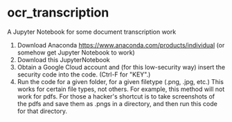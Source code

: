 # ocr_transcription
A Jupyter Notebook for some document transcription work


1. Download Anaconda https://www.anaconda.com/products/individual
    (or somehow get Jupyter Notebook to work)
2. Download this JupyterNotebook
3. Obtain a Google Cloud account and (for this low-security way) insert the security code into the code. (Ctrl-F for "KEY".)
4. Run the code for a given folder, for a given filetype (.png, .jpg, etc.) 
      This works for certain file types, not others. For example, this method will not work for pdfs. For those a hacker's shortcut is to take screenshots of the pdfs and save them as .pngs in a directory, and then run this code for that directory.
      
      

